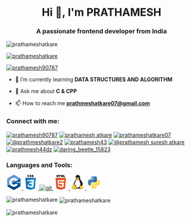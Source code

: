 <h1 align="center">Hi 👋, I'm PRATHAMESH</h1>
<h3 align="center">A passionate frontend developer from India</h3>

<p align="left"> <img src="https://komarev.com/ghpvc/?username=prathameshatkare&label=Profile%20views&color=0e75b6&style=flat" alt="prathameshatkare" /> </p>

<p align="left"> <a href="https://github.com/ryo-ma/github-profile-trophy"><img src="https://github-profile-trophy.vercel.app/?username=prathameshatkare" alt="prathameshatkare" /></a> </p>

<p align="left"> <a href="https://twitter.com/prathamesh90787" target="blank"><img src="https://img.shields.io/twitter/follow/prathamesh90787?logo=twitter&style=for-the-badge" alt="prathamesh90787" /></a> </p>

- 🌱 I’m currently learning **DATA STRUCTURES AND ALGORITHM**

- 💬 Ask me about **C & CPP**

- 📫 How to reach me **prathmeshatkare07@gmail.com**

<h3 align="left">Connect with me:</h3>
<p align="left">
<a href="https://twitter.com/prathamesh90787" target="blank"><img align="center" src="https://raw.githubusercontent.com/rahuldkjain/github-profile-readme-generator/master/src/images/icons/Social/twitter.svg" alt="prathamesh90787" height="30" width="40" /></a>
<a href="https://linkedin.com/in/prathamesh atkare" target="blank"><img align="center" src="https://raw.githubusercontent.com/rahuldkjain/github-profile-readme-generator/master/src/images/icons/Social/linked-in-alt.svg" alt="prathamesh atkare" height="30" width="40" /></a>
<a href="https://instagram.com/prathameshatkare07" target="blank"><img align="center" src="https://raw.githubusercontent.com/rahuldkjain/github-profile-readme-generator/master/src/images/icons/Social/instagram.svg" alt="prathameshatkare07" height="30" width="40" /></a>
<a href="https://www.hackerrank.com/@prathmeshatkare2" target="blank"><img align="center" src="https://raw.githubusercontent.com/rahuldkjain/github-profile-readme-generator/master/src/images/icons/Social/hackerrank.svg" alt="@prathmeshatkare2" height="30" width="40" /></a>
<a href="https://www.leetcode.com/prathamesh43" target="blank"><img align="center" src="https://raw.githubusercontent.com/rahuldkjain/github-profile-readme-generator/master/src/images/icons/Social/leet-code.svg" alt="prathamesh43" height="30" width="40" /></a>
<a href="https://www.hackerearth.com/@prathamesh suresh atkare" target="blank"><img align="center" src="https://raw.githubusercontent.com/rahuldkjain/github-profile-readme-generator/master/src/images/icons/Social/hackerearth.svg" alt="@prathamesh suresh atkare" height="30" width="40" /></a>
<a href="https://auth.geeksforgeeks.org/user/prathmesh44dz" target="blank"><img align="center" src="https://raw.githubusercontent.com/rahuldkjain/github-profile-readme-generator/master/src/images/icons/Social/geeks-for-geeks.svg" alt="prathmesh44dz" height="30" width="40" /></a>
<a href="https://discord.gg/daring_beetle_15823" target="blank"><img align="center" src="https://raw.githubusercontent.com/rahuldkjain/github-profile-readme-generator/master/src/images/icons/Social/discord.svg" alt="daring_beetle_15823" height="30" width="40" /></a>
</p>

<h3 align="left">Languages and Tools:</h3>
<p align="left"> <a href="https://www.w3schools.com/cpp/" target="_blank" rel="noreferrer"> <img src="https://raw.githubusercontent.com/devicons/devicon/master/icons/cplusplus/cplusplus-original.svg" alt="cplusplus" width="40" height="40"/> </a> <a href="https://www.w3schools.com/css/" target="_blank" rel="noreferrer"> <img src="https://raw.githubusercontent.com/devicons/devicon/master/icons/css3/css3-original-wordmark.svg" alt="css3" width="40" height="40"/> </a> <a href="https://git-scm.com/" target="_blank" rel="noreferrer"> <img src="https://www.vectorlogo.zone/logos/git-scm/git-scm-icon.svg" alt="git" width="40" height="40"/> </a> <a href="https://www.w3.org/html/" target="_blank" rel="noreferrer"> <img src="https://raw.githubusercontent.com/devicons/devicon/master/icons/html5/html5-original-wordmark.svg" alt="html5" width="40" height="40"/> </a> <a href="https://www.linux.org/" target="_blank" rel="noreferrer"> <img src="https://raw.githubusercontent.com/devicons/devicon/master/icons/linux/linux-original.svg" alt="linux" width="40" height="40"/> </a> <a href="https://www.python.org" target="_blank" rel="noreferrer"> <img src="https://raw.githubusercontent.com/devicons/devicon/master/icons/python/python-original.svg" alt="python" width="40" height="40"/> </a> </p>

<p><img align="left" src="https://github-readme-stats.vercel.app/api/top-langs?username=prathameshatkare&show_icons=true&locale=en&layout=compact" alt="prathameshatkare" /></p>

<p>&nbsp;<img align="center" src="https://github-readme-stats.vercel.app/api?username=prathameshatkare&show_icons=true&locale=en" alt="prathameshatkare" /></p>

<p><img align="center" src="https://github-readme-streak-stats.herokuapp.com/?user=prathameshatkare&" alt="prathameshatkare" /></p>
